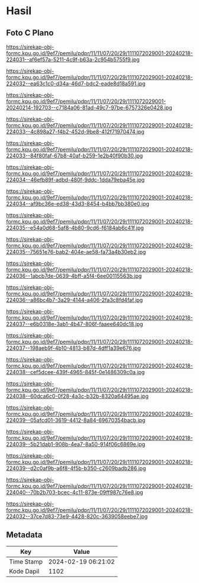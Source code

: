# Hasil

## Foto C Plano

https://sirekap-obj-formc.kpu.go.id/9ef7/pemilu/pdpr/11/11/07/20/29/1111072029001-20240218-224031--af6ef57a-5211-4c9f-b63a-2c954b5755f9.jpg

https://sirekap-obj-formc.kpu.go.id/9ef7/pemilu/pdpr/11/11/07/20/29/1111072029001-20240218-224032--ea63c1c0-d34a-46d7-bdc2-eade8d18a591.jpg

https://sirekap-obj-formc.kpu.go.id/9ef7/pemilu/pdpr/11/11/07/20/29/1111072029001-20240214-192703--c7184a06-81ad-49c7-97be-6757326e0428.jpg

https://sirekap-obj-formc.kpu.go.id/9ef7/pemilu/pdpr/11/11/07/20/29/1111072029001-20240218-224033--4c898a27-f4b2-452d-9be8-412f71970474.jpg

https://sirekap-obj-formc.kpu.go.id/9ef7/pemilu/pdpr/11/11/07/20/29/1111072029001-20240218-224033--84f80faf-67b8-40af-b259-1e2b40f90b30.jpg

https://sirekap-obj-formc.kpu.go.id/9ef7/pemilu/pdpr/11/11/07/20/29/1111072029001-20240218-224034--46efb89f-adbd-480f-9ddc-1dda79eba45e.jpg

https://sirekap-obj-formc.kpu.go.id/9ef7/pemilu/pdpr/11/11/07/20/29/1111072029001-20240218-224034--af9bc36e-ed38-43d3-8454-b4bb7bb380e0.jpg

https://sirekap-obj-formc.kpu.go.id/9ef7/pemilu/pdpr/11/11/07/20/29/1111072029001-20240218-224035--e54a0d68-5af8-4b80-9cd6-f6184ab6c41f.jpg

https://sirekap-obj-formc.kpu.go.id/9ef7/pemilu/pdpr/11/11/07/20/29/1111072029001-20240218-224035--75651e76-bab2-404e-ae58-fa73a4b30eb2.jpg

https://sirekap-obj-formc.kpu.go.id/9ef7/pemilu/pdpr/11/11/07/20/29/1111072029001-20240218-224036--1abcb7de-0639-4bff-a5f4-6ee00115563b.jpg

https://sirekap-obj-formc.kpu.go.id/9ef7/pemilu/pdpr/11/11/07/20/29/1111072029001-20240218-224036--a86bc4b7-3a29-4144-a406-2fa3c8fd4faf.jpg

https://sirekap-obj-formc.kpu.go.id/9ef7/pemilu/pdpr/11/11/07/20/29/1111072029001-20240218-224037--e6b0318e-3ab1-4b47-806f-faaee640dc18.jpg

https://sirekap-obj-formc.kpu.go.id/9ef7/pemilu/pdpr/11/11/07/20/29/1111072029001-20240218-224037--198aeb9f-4b10-4813-b87d-4dff1a39e676.jpg

https://sirekap-obj-formc.kpu.go.id/9ef7/pemilu/pdpr/11/11/07/20/29/1111072029001-20240218-224038--cef5dcee-439f-4965-845f-0e1486309c0a.jpg

https://sirekap-obj-formc.kpu.go.id/9ef7/pemilu/pdpr/11/11/07/20/29/1111072029001-20240218-224038--60dca6c0-0f28-4a3c-b32b-8320a64495ae.jpg

https://sirekap-obj-formc.kpu.go.id/9ef7/pemilu/pdpr/11/11/07/20/29/1111072029001-20240218-224039--05afcd01-3619-4412-8a84-69670354bacb.jpg

https://sirekap-obj-formc.kpu.go.id/9ef7/pemilu/pdpr/11/11/07/20/29/1111072029001-20240218-224039--5b21dab1-908b-4ea7-8a50-914f06c6869e.jpg

https://sirekap-obj-formc.kpu.go.id/9ef7/pemilu/pdpr/11/11/07/20/29/1111072029001-20240218-224039--d2c0af9b-a6f8-4f5b-b350-c2609badb286.jpg

https://sirekap-obj-formc.kpu.go.id/9ef7/pemilu/pdpr/11/11/07/20/29/1111072029001-20240218-224040--70b2b703-bcec-4c11-873e-09ff987c76e8.jpg

https://sirekap-obj-formc.kpu.go.id/9ef7/pemilu/pdpr/11/11/07/20/29/1111072029001-20240218-224032--37ce7d83-73e9-4428-820c-3639058eebe7.jpg


## Metadata

| Key        | Value               |
| ---------- | ------------------- |
| Time Stamp | 2024-02-19 06:21:02 |
| Kode Dapil | 1102                |



